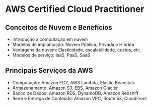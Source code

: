 # AWS Certified Cloud Practitioner

## Conceitos de Nuvem e Benefícios
- Introdução à computação em nuvem
- Modelos de implantação: Nuvem Pública, Privada e Híbrida
- Vantagens da nuvem: Elasticidade, escalabilidade, custos, etc.
- Modelos de serviço: IaaS, PaaS, SaaS

## Principais Serviços da AWS
- Computação: Amazon EC2, AWS Lambda, Elastic Beanstalk
- Armazenamento: Amazon S3, EBS, Amazon Glacier
- Banco de Dados: Amazon RDS, DynamoDB, Amazon Redshift
- Rede e Entrega de Conteúdo: Amazon VPC, Route 53, CloudFront


